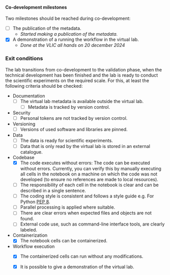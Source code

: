 #### Co-development milestones

Two milestones should be reached during co-development:

-   [ ] The publication of the metadata.
    -   *Started making a publication of the metadata.*
-   [X] A demonstration of a running the workflow in the virtual lab.
    -   *Done at the VLIC all hands on 20 december 2024*

### Exit conditions
The lab transitions from co-development to the validation phase, when the technical development has been finished and
 the lab is ready to conduct the scientific experiments on the required scale.
For this, at least the following criteria should be checked:

* Documentation
  - [ ] The virtual lab metadata is available outside the virtual lab.
    - [ ] Metadata is tracked by version control.
* Security
  - [ ] Personal tokens are not tracked by version control.
* Versioning
  - [ ] Versions of used software and libraries are pinned.
* Data
  - [ ] The data is ready for scientific experiments.
  - [ ] Data that is only read by the virtual lab is stored in an external catalogue.
* Codebase
  - [X] The code executes without errors: The code can be executed without errors.
Currently, you can verify this by manually executing all cells in the notebook on a machine on which the code was not developed (to ensure no references are made to local resources).
  - [ ] The responsibility of each cell in the notebook is clear and can be described in a single sentence.
  - [ ] The coding style is consistent and follows a style guide e.g. For Python [PEP 8](https://peps.python.org/pep-0008/).
  - [ ] Parallel processing is applied where suitable.
  - [ ] There are clear errors when expected files and objects are not found.
  - [ ] External code use, such as command-line interface tools, are clearly labeled.
* Containerization
  - [X] The notebook cells can be containerized.
* Workflow execution
  - [X] The containerized cells can run without any modifications.
  - [X] It is possible to give a demonstration of the virtual lab.

